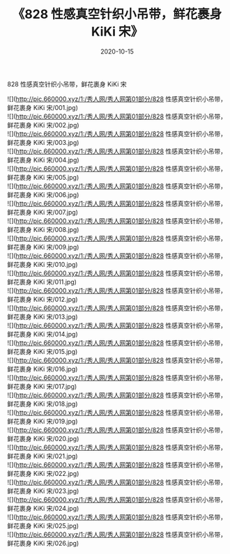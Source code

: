 ﻿---
layout: post
title:  《828 性感真空针织小吊带，鲜花裹身 KiKi 宋》
date:   2020-10-15
img: http://pic.660000.xyz/1:/秀人网/秀人网第01部分/828 性感真空针织小吊带，鲜花裹身 KiKi 宋/000.jpg
categories: [美女, 清纯, 唯美]
---

828 性感真空针织小吊带，鲜花裹身 KiKi 宋

  ![](http://pic.660000.xyz/1:/秀人网/秀人网第01部分/828 性感真空针织小吊带，鲜花裹身 KiKi 宋/001.jpg) <br> ![](http://pic.660000.xyz/1:/秀人网/秀人网第01部分/828 性感真空针织小吊带，鲜花裹身 KiKi 宋/002.jpg) <br> ![](http://pic.660000.xyz/1:/秀人网/秀人网第01部分/828 性感真空针织小吊带，鲜花裹身 KiKi 宋/003.jpg) <br> ![](http://pic.660000.xyz/1:/秀人网/秀人网第01部分/828 性感真空针织小吊带，鲜花裹身 KiKi 宋/004.jpg) <br> ![](http://pic.660000.xyz/1:/秀人网/秀人网第01部分/828 性感真空针织小吊带，鲜花裹身 KiKi 宋/005.jpg) <br> ![](http://pic.660000.xyz/1:/秀人网/秀人网第01部分/828 性感真空针织小吊带，鲜花裹身 KiKi 宋/006.jpg) <br> ![](http://pic.660000.xyz/1:/秀人网/秀人网第01部分/828 性感真空针织小吊带，鲜花裹身 KiKi 宋/007.jpg) <br> ![](http://pic.660000.xyz/1:/秀人网/秀人网第01部分/828 性感真空针织小吊带，鲜花裹身 KiKi 宋/008.jpg) <br> ![](http://pic.660000.xyz/1:/秀人网/秀人网第01部分/828 性感真空针织小吊带，鲜花裹身 KiKi 宋/009.jpg) <br> ![](http://pic.660000.xyz/1:/秀人网/秀人网第01部分/828 性感真空针织小吊带，鲜花裹身 KiKi 宋/010.jpg) <br> ![](http://pic.660000.xyz/1:/秀人网/秀人网第01部分/828 性感真空针织小吊带，鲜花裹身 KiKi 宋/011.jpg) <br> ![](http://pic.660000.xyz/1:/秀人网/秀人网第01部分/828 性感真空针织小吊带，鲜花裹身 KiKi 宋/012.jpg) <br> ![](http://pic.660000.xyz/1:/秀人网/秀人网第01部分/828 性感真空针织小吊带，鲜花裹身 KiKi 宋/013.jpg) <br> ![](http://pic.660000.xyz/1:/秀人网/秀人网第01部分/828 性感真空针织小吊带，鲜花裹身 KiKi 宋/014.jpg) <br> ![](http://pic.660000.xyz/1:/秀人网/秀人网第01部分/828 性感真空针织小吊带，鲜花裹身 KiKi 宋/015.jpg) <br> ![](http://pic.660000.xyz/1:/秀人网/秀人网第01部分/828 性感真空针织小吊带，鲜花裹身 KiKi 宋/016.jpg) <br> ![](http://pic.660000.xyz/1:/秀人网/秀人网第01部分/828 性感真空针织小吊带，鲜花裹身 KiKi 宋/017.jpg) <br> ![](http://pic.660000.xyz/1:/秀人网/秀人网第01部分/828 性感真空针织小吊带，鲜花裹身 KiKi 宋/018.jpg) <br> ![](http://pic.660000.xyz/1:/秀人网/秀人网第01部分/828 性感真空针织小吊带，鲜花裹身 KiKi 宋/019.jpg) <br> ![](http://pic.660000.xyz/1:/秀人网/秀人网第01部分/828 性感真空针织小吊带，鲜花裹身 KiKi 宋/020.jpg) <br> ![](http://pic.660000.xyz/1:/秀人网/秀人网第01部分/828 性感真空针织小吊带，鲜花裹身 KiKi 宋/021.jpg) <br> ![](http://pic.660000.xyz/1:/秀人网/秀人网第01部分/828 性感真空针织小吊带，鲜花裹身 KiKi 宋/022.jpg) <br> ![](http://pic.660000.xyz/1:/秀人网/秀人网第01部分/828 性感真空针织小吊带，鲜花裹身 KiKi 宋/023.jpg) <br> ![](http://pic.660000.xyz/1:/秀人网/秀人网第01部分/828 性感真空针织小吊带，鲜花裹身 KiKi 宋/024.jpg) <br> ![](http://pic.660000.xyz/1:/秀人网/秀人网第01部分/828 性感真空针织小吊带，鲜花裹身 KiKi 宋/025.jpg) <br> ![](http://pic.660000.xyz/1:/秀人网/秀人网第01部分/828 性感真空针织小吊带，鲜花裹身 KiKi 宋/026.jpg) <br>